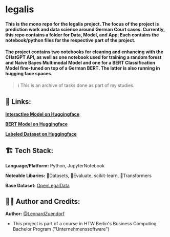 # legalis
#### This is the mono repo for the legalis project. The focus of the project is prediction work and data science around German Court cases. Currently, this repo contains a folder for Data, Model, and App. Each contains the notebook/python files for the respective part of the project.

#### The project contains two notebooks for cleaning and enhancing with the CHatGPT API, as well as one notebook used for training a random forest and Naive Bayes Multimodal Model and one for a BERT Classification Model fine-tuned on top of a German BERT. The latter is also running in hugging face spaces.

> ℹ️
> This is an archive of tasks done as part of my studies.

## 🔗 Links:

**[Interactive Model on Huggingface](https://huggingface.co/spaces/LennardZuendorf/legalis)**

**[BERT Model on Huggingface](https://huggingface.co/LennardZuendorf/legalis-BERT)**

**[Labeled Dataset on Huggingface](https://huggingface.co/datasets/LennardZuendorf/legalis)**

## 🏗️ Tech Stack:

**Language/Platform:** Python, JupyterNotebook

**Noteable Libaries:** 🤗Datasets, 🤗Evaluate, scikit-learn, 🤗Transformers

**Base Dataset:** [OpenLegalData](https://huggingface.co/datasets/LennardZuendorf/openlegaldata-bulk-data)

## 👨‍💻 Author and Credits:

**Author:** [@LennardZuendorf](https://github.com/LennardZuendorf)

- This project is part of a course in HTW Berlin's Business Computing Bachelor Program ("Unternehmenssoftware")


